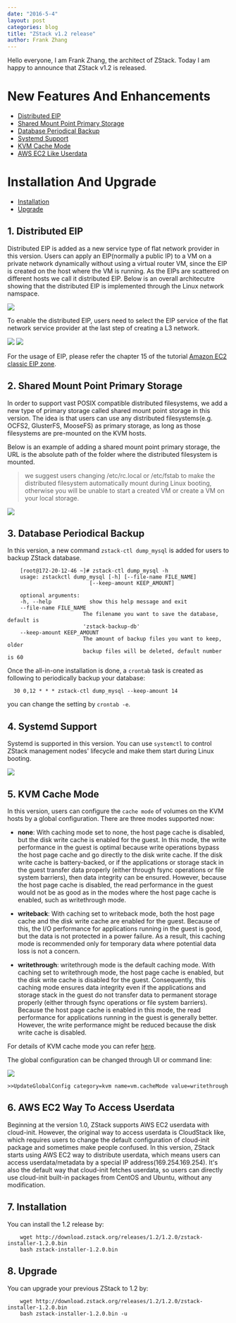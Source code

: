 ```yaml
---
date: "2016-5-4"
layout: post
categories: blog
title: "ZStack v1.2 release"
author: Frank Zhang
---
```


Hello everyone, I am Frank Zhang, the architect of ZStack. Today I am happy to
announce that ZStack v1.2 is released.

# New Features And Enhancements

* [Distributed EIP](#eip)
* [Shared Mount Point Primary Storage](#smp)
* [Database Periodical Backup](#db)
* [Systemd Support](#systemd)
* [KVM Cache Mode](#cachemode)
* [AWS EC2 Like Userdata](#userdata)

# Installation And Upgrade

* [Installation](#install)
* [Upgrade](#upgrade)

<h2 id="eip"> 1. Distributed EIP </h2>

Distributed EIP is added as a new service type of flat network provider in this version. Users can apply an EIP(normally a public IP) to a VM on a private network dynamically without using a virtual router VM, since the EIP is created on the host where the VM is running. As the EIPs are scattered on different hosts we call it distributed EIP. Below is an overall architecutre showing that the distributed EIP is implemented through the Linux network namspace.

<img src="/images/1.2/eipoverview.png" class="center-img img-responsive">

To enable the distributed EIP, users need to select the EIP service of the flat network service provider at the last step of creating a L3 network.

<img src="/images/1.2/eip1.png" class="center-img img-responsive">
<img src="/images/1.2/eip2.png" class="center-img img-responsive">

For the usage of EIP, please refer the chapter 15 of the tutorial [Amazon EC2 classic EIP zone](http://zstack.org/tutorials/ec2-ui.html).

<h2 id="smp">2. Shared Mount Point Primary Storage</h2>

In order to support vast POSIX compatible distributed filesystems, we add a new type of primary storage called shared mount point storage in this version. The idea is that users can use any distributed filesystems(e.g. OCFS2, GlusterFS, MooseFS) as primary storage, as long as those filesystems are pre-mounted on the KVM hosts.

Below is an example of adding a shared mount point primary storage, the URL is the absolute path of the folder where the distributed filesystem is
mounted.

> we suggest users changing /etc/rc.local or /etc/fstab to make the distributed filesystem automatically mount during Linux booting, otherwise you
> will be unable to start a created VM or create a VM on your local storage.

<img src="/images/1.2/smp.png" class="center-img img-responsive">

<h2 id="db">3. Database Periodical Backup</h2>

In this version, a new command `zstack-ctl dump_mysql` is added for users to backup ZStack database.

        [root@172-20-12-46 ~]# zstack-ctl dump_mysql -h
        usage: zstackctl dump_mysql [-h] [--file-name FILE_NAME]
                              [--keep-amount KEEP_AMOUNT]

        optional arguments:
        -h, --help            show this help message and exit
        --file-name FILE_NAME
                            The filename you want to save the database, default is
                            'zstack-backup-db'
        --keep-amount KEEP_AMOUNT
                            The amount of backup files you want to keep, older
                            backup files will be deleted, default number is 60

Once the all-in-one installation is done, a `crontab` task is created as following to periodically backup your database:

      30 0,12 * * * zstack-ctl dump_mysql --keep-amount 14

you can change the setting by `crontab -e`.

<h2 id="systemd">4. Systemd Support</h2>

Systemd is supported in this version. You can use `systemctl` to control ZStack management nodes' lifecycle and make them start during Linux booting.

<img src="/images/1.2/systemd.png" class="center-img img-responsive">

<h2 id="cachemode">5. KVM Cache Mode</h2>

In this version, users can configure the `cache mode` of volumes on the KVM hosts by a global configuration. There are three modes supported now:

* **none**: With caching mode set to none, the host page cache is disabled, but the disk write cache is enabled for the guest. In this mode, the write performance in the guest is optimal because write operations bypass the host page cache and go directly to the disk write cache. If the disk write cache is battery-backed, or if the applications or storage stack in the guest transfer data properly (either through fsync operations or file system barriers), then data integrity can be ensured. However, because the host page cache is disabled, the read performance in the guest would not be as good as in the modes where the host page cache is enabled, such as writethrough mode.

* **writeback**: With caching set to writeback mode, both the host page cache and the disk write cache are enabled for the guest. Because of this, the I/O performance for applications running in the guest is good, but the data is not protected in a power failure. As a result, this caching mode is recommended only for temporary data where potential data loss is not a concern.

* **writethrough**: writethrough mode is the default caching mode. With caching set to writethrough mode, the host page cache is enabled, but the disk write cache is disabled for the guest. Consequently, this caching mode ensures data integrity even if the applications and storage stack in the guest do not transfer data to permanent storage properly (either through fsync operations or file system barriers). Because the host page cache is enabled in this mode, the read performance for applications running in the guest is generally better. However, the write performance might be reduced because the disk write cache is disabled.

For details of KVM cache mode you can refer [here](https://www.ibm.com/support/knowledgecenter/linuxonibm/liaat/liaatbpkvmguestcache.htm).

The global configuration can be changed through UI or command line:

<img src="/images/1.2/cachemode.png" class="center-img img-responsive">

    >>UpdateGlobalConfig category=kvm name=vm.cacheMode value=writethrough

<h2 id="userdata">6. AWS EC2 Way To Access Userdata</h2>

Beginning at the version 1.0, ZStack supports AWS EC2 userdata with cloud-init. However, the original way to access userdata is CloudStack like, which requires users to change the default configuration of cloud-init package and sometimes make people confused. In this version, ZStack starts using AWS EC2 way to distribute userdata, which means users can access userdata/metadata by a special IP address(169.254.169.254). It's also the default way that cloud-init fetches userdata, so users can directly use cloud-init built-in packages from CentOS and Ubuntu, without any modification.

<h2 id="install">7. Installation</h2>

You can install the 1.2 release by:

        wget http://download.zstack.org/releases/1.2/1.2.0/zstack-installer-1.2.0.bin
        bash zstack-installer-1.2.0.bin

<h2 id="upgrade">8. Upgrade</h2>

You can upgrade your previous ZStack to 1.2 by:

        wget http://download.zstack.org/releases/1.2/1.2.0/zstack-installer-1.2.0.bin
        bash zstack-installer-1.2.0.bin -u

